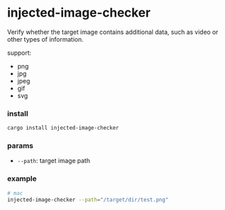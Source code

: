 # injected-image-checker

Verify whether the target image contains additional data, such as video or other types of information.

support:

- png
- jpg
- jpeg
- gif
- svg

### install

```bash
cargo install injected-image-checker
```

### params

- `--path`: target image path

### example

```bash
# mac
injected-image-checker --path="/target/dir/test.png"
```
